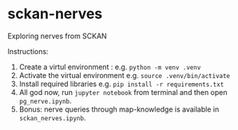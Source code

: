 # sckan-nerves

Exploring nerves from SCKAN

Instructions:

1. Create a virtul environment :
   e.g. `python -m venv .venv`
2. Activate the virtual environment
   e.g. `source .venv/bin/activate`
3. Install required libraries
   e.g. `pip install -r requirements.txt`
4. All god now, run `jupyter notebook` from terminal and then open `pg_nerve.ipynb`.
5. Bonus: nerve queries through map-knowledge is available in `sckan_nerves.ipynb`.
